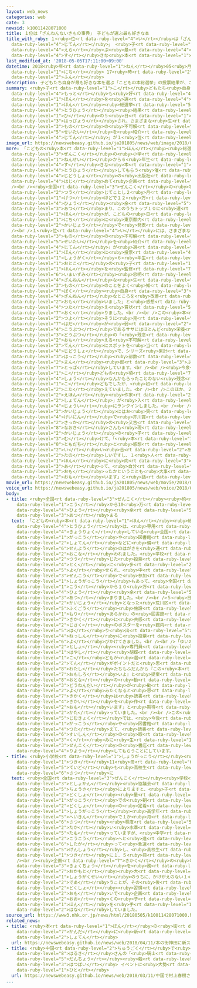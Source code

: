 ```yaml
---
layout: web_news
categories: web
cate: 3
newsid: k10011428071000
title: １位は「ざんねんないきもの事典」 子どもが選ぶ最も好きな本
title_with_ruby: １<ruby>位<rt data-ruby-level="4">い</rt></ruby>は「ざんねんないきもの<ruby>事典<rt
  data-ruby-level="4">じてん</rt></ruby>」 <ruby>子<rt data-ruby-level="1">こ</rt></ruby>どもが<ruby>選<rt
  data-ruby-level="4">えら</rt></ruby>ぶ<ruby>最<rt data-ruby-level="4">もっと</rt></ruby>も<ruby>好<rt
  data-ruby-level="4">す</rt></ruby>きな<ruby>本<rt data-ruby-level="1">ほん</rt></ruby>
last_modified_at: '2018-05-05T17:11:00+09:00'
datetime: 2018<ruby>年<rt data-ruby-level="1">ねん</rt></ruby>05<ruby>月<rt data-ruby-level="1">がつ</rt></ruby>05<ruby>日<rt
  data-ruby-level="1">にち</rt></ruby> 17<ruby>時<rt data-ruby-level="2">じ</rt></ruby>11<ruby>分<rt
  data-ruby-level="2">ふん</rt></ruby>
description: 子どもたち自身が最も好きな本を選ぶ「こどもの本総選挙」の投票結果が、こどもの日の５日に発表され、さまざまな生き物の不可解な生態を紹介する「ざんねんないきもの事典」が１位となりました。
summary: <ruby>子<rt data-ruby-level="1">こ</rt></ruby>どもたち<ruby>自身<rt data-ruby-level="3">じしん</rt></ruby>が<ruby>最<rt
  data-ruby-level="4">もっと</rt></ruby>も<ruby>好<rt data-ruby-level="4">す</rt></ruby>きな<ruby>本<rt
  data-ruby-level="1">ほん</rt></ruby>を<ruby>選<rt data-ruby-level="4">えら</rt></ruby>ぶ「こどもの<ruby>本<rt
  data-ruby-level="1">ほん</rt></ruby><ruby>総選挙<rt data-ruby-level="5">そうせんきょ</rt></ruby>」の<ruby>投票<rt
  data-ruby-level="4">とうひょう</rt></ruby><ruby>結果<rt data-ruby-level="4">けっか</rt></ruby>が、こどもの<ruby>日<rt
  data-ruby-level="1">ひ</rt></ruby>の５<ruby>日<rt data-ruby-level="1">にち</rt></ruby>に<ruby>発表<rt
  data-ruby-level="3">はっぴょう</rt></ruby>され、さまざまな<ruby>生<rt data-ruby-level="3">い</rt></ruby>き<ruby>物<rt
  data-ruby-level="3">もの</rt></ruby>の<ruby>不可解<rt data-ruby-level="5">ふかかい</rt></ruby>な<ruby>生態<rt
  data-ruby-level="5">せいたい</rt></ruby>を<ruby>紹介<rt data-ruby-level="7">しょうかい</rt></ruby>する「ざんねんないきもの<ruby>事典<rt
  data-ruby-level="4">じてん</rt></ruby>」が１<ruby>位<rt data-ruby-level="4">い</rt></ruby>となりました。
image_url: https://newswebeasy.github.io/ja201805/news/web/image/2018/05/05/K10011428071_1805051707_1805051711_01_02.jpg
more: 「こどもの<ruby>本<rt data-ruby-level="1">ほん</rt></ruby><ruby>総選挙<rt data-ruby-level="5">そうせんきょ</rt></ruby>」は、<ruby>全国<rt
  data-ruby-level="3">ぜんこく</rt></ruby>の<ruby>小学<rt data-ruby-level="1">しょうがく</rt></ruby>１<ruby>年生<rt
  data-ruby-level="1">ねんせい</rt></ruby>から６<ruby>年生<rt data-ruby-level="1">ねんせい</rt></ruby>にいちばん<ruby>好<rt
  data-ruby-level="4">す</rt></ruby>きな<ruby>本<rt data-ruby-level="1">ほん</rt></ruby>を<ruby>投票<rt
  data-ruby-level="4">とうひょう</rt></ruby>してもらう<ruby>催<rt data-ruby-level="7">もよお</rt></ruby>しで、<ruby>児童書<rt
  data-ruby-level="4">じどうしょ</rt></ruby>の<ruby>出版社<rt data-ruby-level="5">しゅっぱんしゃ</rt></ruby>などが<ruby>初<rt
  data-ruby-level="4">はじ</rt></ruby>めて<ruby>企画<rt data-ruby-level="7">きかく</rt></ruby>しました。<br
  /><br /><ruby>全国<rt data-ruby-level="3">ぜんこく</rt></ruby>の<ruby>学校<rt data-ruby-level="1">がっこう</rt></ruby>などを<ruby>通<rt
  data-ruby-level="2">つう</rt></ruby>じてことし２<ruby>月<rt data-ruby-level="1">がつ</rt></ruby>までの３か<ruby>月<rt
  data-ruby-level="1">げつ</rt></ruby>ほどで１２<ruby>万<rt data-ruby-level="2">まん</rt></ruby><ruby>票<rt
  data-ruby-level="4">ひょう</rt></ruby><ruby>余<rt data-ruby-level="5">あま</rt></ruby>りが<ruby>集<rt
  data-ruby-level="3">あつ</rt></ruby>まり、このうちトップ１０に<ruby>選<rt data-ruby-level="4">えら</rt></ruby>ばれた<ruby>本<rt
  data-ruby-level="1">ほん</rt></ruby>が、こどもの<ruby>日<rt data-ruby-level="1">ひ</rt></ruby>の５<ruby>日<rt
  data-ruby-level="1">にち</rt></ruby>に<ruby>東京都内<rt data-ruby-level="3">とうきょうとない</rt></ruby>の<ruby>会場<rt
  data-ruby-level="2">かいじょう</rt></ruby>で<ruby>発表<rt data-ruby-level="3">はっぴょう</rt></ruby>されました。<br
  /><br />１<ruby>位<rt data-ruby-level="4">い</rt></ruby>には、さまざまな<ruby>生<rt data-ruby-level="3">い</rt></ruby>き<ruby>物<rt
  data-ruby-level="3">もの</rt></ruby>の<ruby>不可解<rt data-ruby-level="5">ふかかい</rt></ruby>な<ruby>生態<rt
  data-ruby-level="5">せいたい</rt></ruby>を<ruby>紹介<rt data-ruby-level="7">しょうかい</rt></ruby>する「ざんねんないきもの<ruby>事典<rt
  data-ruby-level="4">じてん</rt></ruby>」が<ruby>選<rt data-ruby-level="4">えら</rt></ruby>ばれ、この<ruby>本<rt
  data-ruby-level="1">ほん</rt></ruby>に<ruby>投票<rt data-ruby-level="4">とうひょう</rt></ruby>した<ruby>小学<rt
  data-ruby-level="1">しょうがく</rt></ruby>６<ruby>年生<rt data-ruby-level="1">ねんせい</rt></ruby>の<ruby>男<rt
  data-ruby-level="1">おとこ</rt></ruby>の<ruby>子<rt data-ruby-level="1">こ</rt></ruby>が、<ruby>本<rt
  data-ruby-level="1">ほん</rt></ruby>を<ruby>監修<rt data-ruby-level="7">かんしゅう</rt></ruby>した<ruby>今泉<rt
  data-ruby-level="6">いまいずみ</rt></ruby><ruby>忠明<rt data-ruby-level="8">ただあき</rt></ruby>さんに「<ruby>残念<rt
  data-ruby-level="4">ざんねん</rt></ruby>な<ruby>生<rt data-ruby-level="3">い</rt></ruby>き<ruby>物<rt
  data-ruby-level="3">もの</rt></ruby>のことをよく<ruby>知<rt data-ruby-level="2">し</rt></ruby>ることができました。そして、<ruby>僕<rt
  data-ruby-level="7">ぼく</rt></ruby><ruby>自身<rt data-ruby-level="3">じしん</rt></ruby>も<ruby>残念<rt
  data-ruby-level="4">ざんねん</rt></ruby>なところを<ruby>改善<rt data-ruby-level="6">かいぜん</rt></ruby>していきたいと<ruby>思<rt
  data-ruby-level="2">おも</rt></ruby>いました」と<ruby>感想<rt data-ruby-level="3">かんそう</rt></ruby>を<ruby>伝<rt
  data-ruby-level="4">つた</rt></ruby>え<ruby>賞状<rt data-ruby-level="5">しょうじょう</rt></ruby>を<ruby>贈<rt
  data-ruby-level="7">おく</rt></ruby>りました。<br /><br />この<ruby>本<rt data-ruby-level="1">ほん</rt></ruby>は、<ruby>強<rt
  data-ruby-level="2">つよ</rt></ruby>そうに<ruby>見<rt data-ruby-level="1">み</rt></ruby>えるカバの<ruby>肌<rt
  data-ruby-level="7">はだ</rt></ruby>が<ruby>弱<rt data-ruby-level="2">よわ</rt></ruby>いことや、パンダの<ruby>好物<rt
  data-ruby-level="4">こうぶつ</rt></ruby>であるササにはほとんど<ruby>栄養<rt data-ruby-level="4">えいよう</rt></ruby>がないことなど、<ruby>動物<rt
  data-ruby-level="3">どうぶつ</rt></ruby>の「<ruby>残念<rt data-ruby-level="4">ざんねん</rt></ruby>」にも<ruby>思<rt
  data-ruby-level="2">おも</rt></ruby>える<ruby>不可解<rt data-ruby-level="5">ふかかい</rt></ruby>な<ruby>点<rt
  data-ruby-level="2">てん</rt></ruby>にスポットを<ruby>当<rt data-ruby-level="2">あ</rt></ruby>てた<ruby>児童書<rt
  data-ruby-level="4">じどうしょ</rt></ruby>で、シリーズ<ruby>累計<rt data-ruby-level="7">るいけい</rt></ruby>の<ruby>発行<rt
  data-ruby-level="3">はっこう</rt></ruby><ruby>部数<rt data-ruby-level="3">ぶすう</rt></ruby>は１６０<ruby>万<rt
  data-ruby-level="2">まん</rt></ruby><ruby>部<rt data-ruby-level="3">ぶ</rt></ruby>を<ruby>突破<rt
  data-ruby-level="7">とっぱ</rt></ruby>しています。<br /><br /><ruby>今泉<rt data-ruby-level="6">いまいずみ</rt></ruby>さんは「<ruby>子<rt
  data-ruby-level="1">こ</rt></ruby>どもの<ruby>頃<rt data-ruby-level="7">ころ</rt></ruby>はイタズラばかりで、<ruby>賞<rt
  data-ruby-level="4">しょう</rt></ruby>なんかもらったことのない<ruby>残念<rt data-ruby-level="4">ざんねん</rt></ruby>な<ruby>子<rt
  data-ruby-level="1">こ</rt></ruby>どもでしたが、<ruby>初<rt data-ruby-level="4">はじ</rt></ruby>めてのトップです。ありがとうございました」と<ruby>答<rt
  data-ruby-level="2">こた</rt></ruby>えていました。<br /><br />このほか、２<ruby>位<rt data-ruby-level="4">い</rt></ruby>には、<ruby>絵本<rt
  data-ruby-level="2">えほん</rt></ruby><ruby>作家<rt data-ruby-level="2">さっか</rt></ruby>ヨシタケシンスケさんの「あるかしら<ruby>書店<rt
  data-ruby-level="2">しょてん</rt></ruby>」が<ruby>入<rt data-ruby-level="1">はい</rt></ruby>ったほか、トロルさんの「おしりたんてい」シリーズなどが、<ruby>上位<rt
  data-ruby-level="4">じょうい</rt></ruby>にランクインしました。<br /><br /><ruby>発表<rt data-ruby-level="3">はっぴょう</rt></ruby><ruby>会場<rt
  data-ruby-level="2">かいじょう</rt></ruby>にはお<ruby>笑<rt data-ruby-level="4">わら</rt></ruby>い<ruby>芸人<rt
  data-ruby-level="4">げいにん</rt></ruby>で<ruby>芥川賞<rt data-ruby-level="8">あくたがわしょう</rt></ruby><ruby>作家<rt
  data-ruby-level="2">さっか</rt></ruby>の<ruby>又吉<rt data-ruby-level="8">またよし</rt></ruby><ruby>直樹<rt
  data-ruby-level="8">なおき</rt></ruby>さんも<ruby>現<rt data-ruby-level="5">あらわ</rt></ruby>れ、<ruby>会場<rt
  data-ruby-level="2">かいじょう</rt></ruby>の<ruby>子<rt data-ruby-level="1">こ</rt></ruby>どもたちに<ruby>向<rt
  data-ruby-level="3">む</rt></ruby>けて、「<ruby>本<rt data-ruby-level="1">ほん</rt></ruby>は、<ruby>友達<rt
  data-ruby-level="8">ともだち</rt></ruby>と<ruby>感想<rt data-ruby-level="3">かんそう</rt></ruby>を<ruby>言<rt
  data-ruby-level="2">い</rt></ruby>い<ruby>合<rt data-ruby-level="2">あ</rt></ruby>うことも<ruby>楽<rt
  data-ruby-level="2">たの</rt></ruby>しいですし、１<ruby>人<rt data-ruby-level="1">にん</rt></ruby>で<ruby>本<rt
  data-ruby-level="1">ほん</rt></ruby>に<ruby>向<rt data-ruby-level="3">む</rt></ruby>き<ruby>合<rt
  data-ruby-level="3">あ</rt></ruby>って、<ruby>自分<rt data-ruby-level="2">じぶん</rt></ruby>だけがどう<ruby>思<rt
  data-ruby-level="2">おも</rt></ruby>ったかということも<ruby>大事<rt data-ruby-level="3">だいじ</rt></ruby>にしてほしいと<ruby>思<rt
  data-ruby-level="2">おも</rt></ruby>います」と<ruby>話<rt data-ruby-level="2">はな</rt></ruby>していました。
movie_url: https://newswebeasy.github.io/ja201805/news/web/movie/2018/05/05/k10011428071_201805051932_201805051934.mp4
voice_url: https://newswebeasy.github.io/ja201805/news/web/voice/2018/05/05/k10011428071_201805051932_201805051934.mp3
body:
- title: <ruby>全国<rt data-ruby-level="3">ぜんこく</rt></ruby><ruby>約<rt data-ruby-level="4">やく</rt></ruby>700<ruby>校<rt
    data-ruby-level="1">こう</rt></ruby>から10<ruby>万<rt data-ruby-level="2">まん</rt></ruby><ruby>票<rt
    data-ruby-level="4">ひょう</rt></ruby><ruby>余<rt data-ruby-level="5">あま</rt></ruby>り<ruby>集<rt
    data-ruby-level="3">あつ</rt></ruby>まる
  text: 「こどもの<ruby>本<rt data-ruby-level="1">ほん</rt></ruby><ruby>総選挙<rt data-ruby-level="5">そうせんきょ</rt></ruby>」の<ruby>投票<rt
    data-ruby-level="4">とうひょう</rt></ruby>は、<ruby>専用<rt data-ruby-level="6">せんよう</rt></ruby>のホームページや<ruby>協力<rt
    data-ruby-level="4">きょうりょく</rt></ruby>している<ruby>全国<rt data-ruby-level="3">ぜんこく</rt></ruby>の<ruby>学校<rt
    data-ruby-level="1">がっこう</rt></ruby>や<ruby>図書館<rt data-ruby-level="3">としょかん</rt></ruby>、それに<ruby>書店<rt
    data-ruby-level="2">しょてん</rt></ruby>などに<ruby>備<rt data-ruby-level="5">そな</rt></ruby>えられた<ruby>専用<rt
    data-ruby-level="6">せんよう</rt></ruby>のはがきを<ruby>通<rt data-ruby-level="2">つう</rt></ruby>じて<ruby>行<rt
    data-ruby-level="2">おこな</rt></ruby>われました。<ruby>学校<rt data-ruby-level="1">がっこう</rt></ruby>を<ruby>通<rt
    data-ruby-level="2">つう</rt></ruby>じた<ruby>投票<rt data-ruby-level="4">とうひょう</rt></ruby>が<ruby>特<rt
    data-ruby-level="4">とく</rt></ruby>に<ruby>多<rt data-ruby-level="2">おお</rt></ruby>く<ruby>寄<rt
    data-ruby-level="5">よ</rt></ruby>せられ、<ruby>中<rt data-ruby-level="1">なか</rt></ruby>には<ruby>全校<rt
    data-ruby-level="3">ぜんこう</rt></ruby>で<ruby>参加<rt data-ruby-level="4">さんか</rt></ruby>する<ruby>小学校<rt
    data-ruby-level="1">しょうがっこう</rt></ruby>もあって、<ruby>全国<rt data-ruby-level="3">ぜんこく</rt></ruby>のおよそ７００<ruby>校<rt
    data-ruby-level="1">こう</rt></ruby>から１０<ruby>万<rt data-ruby-level="2">まん</rt></ruby><ruby>票<rt
    data-ruby-level="4">ひょう</rt></ruby><ruby>余<rt data-ruby-level="5">あま</rt></ruby>りが<ruby>集<rt
    data-ruby-level="3">あつ</rt></ruby>まりました。<br /><br />５<ruby>日<rt data-ruby-level="1">にち</rt></ruby>のイベントの<ruby>会場<rt
    data-ruby-level="2">かいじょう</rt></ruby>となった<ruby>荒川区<rt data-ruby-level="7">あらかわく</rt></ruby>の<ruby>複合<rt
    data-ruby-level="5">ふくごう</rt></ruby><ruby>施設<rt data-ruby-level="7">しせつ</rt></ruby>「ゆいの<ruby>森<rt
    data-ruby-level="1">もり</rt></ruby>あらかわ」の<ruby>図書館<rt data-ruby-level="3">としょかん</rt></ruby>も、この<ruby>企画<rt
    data-ruby-level="7">きかく</rt></ruby>に<ruby>共感<rt data-ruby-level="4">きょうかん</rt></ruby>し、<ruby>自作<rt
    data-ruby-level="2">じさく</rt></ruby>のポスターを<ruby>館内<rt data-ruby-level="3">かんない</rt></ruby>に<ruby>張<rt
    data-ruby-level="5">は</rt></ruby>り<ruby>出<rt data-ruby-level="5">だ</rt></ruby>すなど、<ruby>熱心<rt
    data-ruby-level="4">ねっしん</rt></ruby>に<ruby>投票<rt data-ruby-level="4">とうひょう</rt></ruby>を<ruby>呼<rt
    data-ruby-level="6">よ</rt></ruby>びかけてきました。<br /><br />「ゆいの<ruby>森<rt data-ruby-level="1">もり</rt></ruby>あらかわ」の<ruby>図書<rt
    data-ruby-level="2">としょ</rt></ruby><ruby>専門員<rt data-ruby-level="6">せんもんいん</rt></ruby>、<ruby>林<rt
    data-ruby-level="1">はやし</rt></ruby><ruby>胡蝶<rt data-ruby-level="8">こちょう</rt></ruby>さんは「『<ruby>子<rt
    data-ruby-level="1">こ</rt></ruby>どもが<ruby>選<rt data-ruby-level="4">えら</rt></ruby>ぶ』という<ruby>点<rt
    data-ruby-level="2">てん</rt></ruby>がポイントだと<ruby>思<rt data-ruby-level="2">おも</rt></ruby>います。<ruby>私<rt
    data-ruby-level="8">わたし</rt></ruby>たちもふだんから『この<ruby>本<rt data-ruby-level="1">ほん</rt></ruby>、<ruby>面白<rt
    data-ruby-level="7">おもしろ</rt></ruby>いよ』と<ruby>提案<rt data-ruby-level="5">ていあん</rt></ruby>しますが、やはり<ruby>大人<rt
    data-ruby-level="8">おとな</rt></ruby>の<ruby>勧<rt data-ruby-level="7">すす</rt></ruby>めよりも、<ruby>同年代<rt
    data-ruby-level="3">どうねんだい</rt></ruby>が<ruby>勧<rt data-ruby-level="7">すす</rt></ruby>めるほうが<ruby>読<rt
    data-ruby-level="2">よ</rt></ruby>みたくなると<ruby>思<rt data-ruby-level="2">おも</rt></ruby>うので、この<ruby>企画<rt
    data-ruby-level="7">きかく</rt></ruby>は<ruby>読書<rt data-ruby-level="2">どくしょ</rt></ruby>の<ruby>機会<rt
    data-ruby-level="4">きかい</rt></ruby>を<ruby>作<rt data-ruby-level="2">つく</rt></ruby>る１つのチャンスになると<ruby>思<rt
    data-ruby-level="2">おも</rt></ruby>います」と<ruby>期待<rt data-ruby-level="3">きたい</rt></ruby>を<ruby>語<rt
    data-ruby-level="2">かた</rt></ruby>っていました。<br /><br />この<ruby>企画<rt data-ruby-level="7">きかく</rt></ruby>の<ruby>事務局<rt
    data-ruby-level="5">じむきょく</rt></ruby>では、<ruby>今後<rt data-ruby-level="2">こんご</rt></ruby>、このランキングを<ruby>学校<rt
    data-ruby-level="1">がっこう</rt></ruby>や<ruby>図書館<rt data-ruby-level="3">としょかん</rt></ruby>に<ruby>伝<rt
    data-ruby-level="4">つた</rt></ruby>えて、<ruby>読書<rt data-ruby-level="2">どくしょ</rt></ruby><ruby>推進<rt
    data-ruby-level="6">すいしん</rt></ruby>の<ruby>取<rt data-ruby-level="3">と</rt></ruby>り<ruby>組<rt
    data-ruby-level="3">く</rt></ruby>みに<ruby>生<rt data-ruby-level="1">い</rt></ruby>かしてもらうほか、<ruby>全国<rt
    data-ruby-level="3">ぜんこく</rt></ruby>の<ruby>書店<rt data-ruby-level="2">しょてん</rt></ruby>のフェアなどにも<ruby>利用<rt
    data-ruby-level="4">りよう</rt></ruby>してもらうことにしています。
- title: <ruby>小学校<rt data-ruby-level="1">しょうがっこう</rt></ruby><ruby>高学年<rt data-ruby-level="2">こうがくねん</rt></ruby>は<ruby>月<rt
    data-ruby-level="1">つき</rt></ruby>11<ruby>冊<rt data-ruby-level="6">さつ</rt></ruby><ruby>程度<rt
    data-ruby-level="5">ていど</rt></ruby>も<ruby>高校生<rt data-ruby-level="2">こうこうせい</rt></ruby>は1.5<ruby>冊<rt
    data-ruby-level="6">さつ</rt></ruby>に
  text: <ruby>全国<rt data-ruby-level="3">ぜんこく</rt></ruby><ruby>学校<rt data-ruby-level="1">がっこう</rt></ruby><ruby>図書館<rt
    data-ruby-level="3">としょかん</rt></ruby><ruby>協議会<rt data-ruby-level="4">きょうぎかい</rt></ruby>などの<ruby>調査<rt
    data-ruby-level="5">ちょうさ</rt></ruby>によりますと、<ruby>子<rt data-ruby-level="1">こ</rt></ruby>どもの<ruby>読書<rt
    data-ruby-level="2">どくしょ</rt></ruby><ruby>量<rt data-ruby-level="4">りょう</rt></ruby>は<ruby>学校<rt
    data-ruby-level="1">がっこう</rt></ruby>での<ruby>朝<rt data-ruby-level="2">あさ</rt></ruby>の<ruby>読書<rt
    data-ruby-level="2">どくしょ</rt></ruby>の<ruby>定着<rt data-ruby-level="3">ていちゃく</rt></ruby>もあり、<ruby>小学校<rt
    data-ruby-level="1">しょうがっこう</rt></ruby><ruby>高学年<rt data-ruby-level="2">こうがくねん</rt></ruby>では<ruby>平均<rt
    data-ruby-level="5">へいきん</rt></ruby>で１か<ruby>月<rt data-ruby-level="1">げつ</rt></ruby>に１１<ruby>冊<rt
    data-ruby-level="6">さつ</rt></ruby><ruby>程度<rt data-ruby-level="5">ていど</rt></ruby>と<ruby>高<rt
    data-ruby-level="2">たか</rt></ruby>い<ruby>水準<rt data-ruby-level="5">すいじゅん</rt></ruby>を<ruby>保<rt
    data-ruby-level="5">たも</rt></ruby>っていますが、<ruby>中学<rt data-ruby-level="1">ちゅうがく</rt></ruby>・<ruby>高校<rt
    data-ruby-level="2">こうこう</rt></ruby>へと<ruby>進<rt data-ruby-level="3">すす</rt></ruby>むに<ruby>従<rt
    data-ruby-level="6">したが</rt></ruby>って<ruby>急速<rt data-ruby-level="3">きゅうそく</rt></ruby>に<ruby>減少<rt
    data-ruby-level="5">げんしょう</rt></ruby>し、<ruby>高校生<rt data-ruby-level="2">こうこうせい</rt></ruby>では、<ruby>月<rt
    data-ruby-level="1">つき</rt></ruby>に１．５<ruby>冊<rt data-ruby-level="6">さつ</rt></ruby>ほどとなっています。<br
    /><br /><ruby>企画<rt data-ruby-level="7">きかく</rt></ruby>の<ruby>事務<rt data-ruby-level="5">じむ</rt></ruby><ruby>局長<rt
    data-ruby-level="3">きょくちょう</rt></ruby>を<ruby>務<rt data-ruby-level="5">つと</rt></ruby>めた<ruby>岡本<rt
    data-ruby-level="7">おかもと</rt></ruby><ruby>大<rt data-ruby-level="1">だい</rt></ruby>さんは「<ruby>小学生<rt
    data-ruby-level="1">しょうがくせい</rt></ruby>のうちに、かけがえのない１<ruby>冊<rt data-ruby-level="6">さつ</rt></ruby>に<ruby>出会<rt
    data-ruby-level="2">であ</rt></ruby>うことが、その<ruby>後<rt data-ruby-level="2">ご</rt></ruby>の<ruby>読書<rt
    data-ruby-level="2">どくしょ</rt></ruby><ruby>習慣<rt data-ruby-level="5">しゅうかん</rt></ruby>にもつながっていくのではないかという<ruby>思<rt
    data-ruby-level="2">おも</rt></ruby>いで<ruby>企画<rt data-ruby-level="7">きかく</rt></ruby>しました。まずは<ruby>多<rt
    data-ruby-level="2">おお</rt></ruby>くの<ruby>子<rt data-ruby-level="1">こ</rt></ruby>どもたちに、トップ１０の<ruby>本<rt
    data-ruby-level="1">ほん</rt></ruby>を<ruby>手<rt data-ruby-level="1">て</rt></ruby>にとってもらいたいです」と<ruby>話<rt
    data-ruby-level="2">はな</rt></ruby>していました。
source_url: https://www3.nhk.or.jp/news/html/20180505/k10011428071000.html
related_news:
- title: <ruby>本<rt data-ruby-level="1">ほん</rt></ruby>の<ruby>街<rt data-ruby-level="4">まち</rt></ruby>・<ruby>神田<rt
    data-ruby-level="7">かんだ</rt></ruby>に<ruby>新<rt data-ruby-level="2">しん</rt></ruby>スタイルの<ruby>書店<rt
    data-ruby-level="2">しょてん</rt></ruby>
  url: https://newswebeasy.github.io/news/web/2018/04/11/本の街神田に新スタイルの書店
- title: <ruby>中国<rt data-ruby-level="2">ちゅうごく</rt></ruby>で<ruby>村上<rt data-ruby-level="1">むらかみ</rt></ruby><ruby>春樹<rt
    data-ruby-level="8">はるき</rt></ruby>さんの「<ruby>騎士<rt data-ruby-level="7">きし</rt></ruby><ruby>団長<rt
    data-ruby-level="5">だんちょう</rt></ruby><ruby>殺<rt data-ruby-level="4">ごろ</rt></ruby>し」<ruby>発売<rt
    data-ruby-level="3">はつばい</rt></ruby> イベントに<ruby>大勢<rt data-ruby-level="5">おおぜい</rt></ruby>の<ruby>人<rt
    data-ruby-level="1">ひと</rt></ruby>
  url: https://newswebeasy.github.io/news/web/2018/03/11/中国で村上春樹さんの騎士団長殺し発売-イベントに大勢の人
...
```

